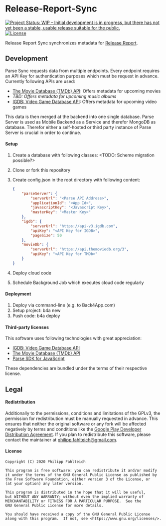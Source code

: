 # Release-Report-Sync

[![Project Status: WIP – Initial development is in progress, but there has not yet been a stable, usable release suitable for the public.](https://www.repostatus.org/badges/latest/wip.svg)](https://www.repostatus.org/#wip) [![License](https://img.shields.io/badge/License-GPLv3-blue.svg)](https://www.gnu.org/licenses/gpl-3.0)

Release Report Sync synchronizes metadata for [Release Report](https://github.com/Faltenreich/Release-Report).

## Development

Parse Sync requests data from multiple endpoints. Every endpoint requires an API Key for authentication purposes which must be request in advance. Currently following APIs are used:

* [The Movie Database (TMDb) API](https://developers.themoviedb.org): Offers metadata for upcoming movies
* <i>TBD: Offers metadata for upcoming music albums</i>
* [IGDB: Video Game Database API](https://www.igdb.com/api): Offers metadata for upcoming video games

This data is then merged at the backend into one single database. Parse Server is used as Mobile Backend as a Service and therefor MongoDB as database. Therefor either a self-hosted or third party instance of Parse Server is crucial in order to continue.

#### Setup

1. Create a database with following classes: <TODO: Scheme migration possible?>
2. Clone or fork this repository
3. Create config.json in the root directory with following content:

    ```json
    {
        "parseServer": {
            "serverUrl": "<Parse API Address>",
            "applicationId": "<App Id>",
            "javascriptKey": "<Javascript Key>",
            "masterKey": "<Master Key>"
        },
        "igdb": {
            "serverUrl": "https://api-v3.igdb.com",
            "apiKey": "<API Key for IGDB>",
            "pageSize": 50
        },
        "movieDb": {
            "serverUrl": "https://api.themoviedb.org/3",
            "apiKey": "<API Key for TMDb>"
        }
    }
    ```

4. Deploy cloud code
5. Schedule Background Job which executes cloud code regularly

#### Deployment

1. Deploy via command-line (e.g. to Back4App.com)
2. Setup project: b4a new
3. Push code: b4a deploy

#### Third-party licenses

This software uses following technologies with great appreciation:

* [IGDB: Video Game Database API](https://www.igdb.com/api)
* [The Movie Database (TMDb) API](https://developers.themoviedb.org)
* [Parse SDK for JavaScript](https://github.com/parse-community/Parse-SDK-JS)

These dependencies are bundled under the terms of their respective license.

## Legal

#### Redistribution

Additionally to the permissions, conditions and limitations of the GPLv3, the permission for redistribution must be manually requested in advance. This ensures that neither the original software or any fork will be affected negatively by terms and conditions like the [Google Play Developer Distribution Agreement](https://play.google.com/about/developer-distribution-agreement.html). If you plan to redistribute this software, please contact the maintainer at [philipp.fahlteich@gmail.com](mailto:philipp.fahlteich@gmail.com).

#### License

    Copyright (C) 2020 Philipp Fahlteich

    This program is free software: you can redistribute it and/or modify
    it under the terms of the GNU General Public License as published by
    the Free Software Foundation, either version 3 of the License, or
    (at your option) any later version.

    This program is distributed in the hope that it will be useful,
    but WITHOUT ANY WARRANTY; without even the implied warranty of
    MERCHANTABILITY or FITNESS FOR A PARTICULAR PURPOSE.  See the
    GNU General Public License for more details.

    You should have received a copy of the GNU General Public License
    along with this program.  If not, see <https://www.gnu.org/licenses/>.
